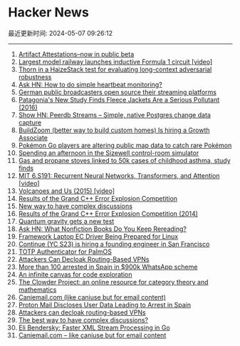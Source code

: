 # Hacker News

最近更新时间: 2024-05-07 09:26:12

--- 
1. [Artifact Attestations–now in public beta](https://github.blog/2024-05-02-introducing-artifact-attestations-now-in-public-beta/) 
2. [Largest model railway launches inductive Formula 1 circuit [video]](https://www.youtube.com/watch?v=1fikd9NfsSA) 
3. [Thorn in a HaizeStack test for evaluating long-context adversarial robustness](https://github.com/haizelabs/thorn-in-haizestack) 
4. [Ask HN: How to do simple heartbeat monitoring?](https://news.ycombinator.com/item?id=40276687) 
5. [German public broadcasters open source their streaming platforms](https://www.heise.de/en/news/ARD-und-ZDF-wollen-ihren-Streaming-Code-als-Open-Source-anbieten-9709177.html) 
6. [Patagonia's New Study Finds Fleece Jackets Are a Serious Pollutant (2016)](https://www.outsideonline.com/outdoor-gear/gear-news/patagonias-new-study-finds-fleece-jackets-are-serious-pollutant/) 
7. [Show HN: Peerdb Streams – Simple, native Postgres change data capture](https://news.ycombinator.com/item?id=40276768) 
8. [BuildZoom (better way to build custom homes) Is hiring a Growth Associate](https://jobs.lever.co/buildzoom) 
9. [Pokémon Go players are altering public map data to catch rare Pokémon](https://arstechnica.com/gaming/2024/05/pokemon-go-players-are-altering-public-map-data-to-catch-rare-pokemon/) 
10. [Spending an afternoon in the Sizewell control-room simulator](https://www.bentasker.co.uk/posts/blog/general/an-afternoon-in-sizewell-b-control-room-simulator.html) 
11. [Gas and propane stoves linked to 50k cases of childhood asthma, study finds](https://www.nbcnews.com/health/kids-health/gas-stoves-linked-childhood-asthma-study-rcna150241) 
12. [MIT 6.S191: Recurrent Neural Networks, Transformers, and Attention [video]](https://www.youtube.com/watch?v=dqoEU9Ac3ek) 
13. [Volcanoes and Us (2015) [video]](https://www.youtube.com/watch?v=GlNhaAV5NZ4) 
14. [Results of the Grand C++ Error Explosion Competition](https://tgceec.tumblr.com/post/74534916370/results-of-the-grand-c-error-explosion) 
15. [New way to have complex discussions](https://cq2.co/blog/the-best-way-to-have-complex-discussions) 
16. [Results of the Grand C++ Error Explosion Competition (2014)](https://tgceec.tumblr.com/post/74534916370/results-of-the-grand-c-error-explosion) 
17. [Quantum gravity gets a new test](https://physics.aps.org/articles/v17/65) 
18. [Ask HN: What Nonfiction Books Do You Keep Rereading?](https://news.ycombinator.com/item?id=40277933) 
19. [Framework Laptop EC Driver Being Prepared for Linux](https://www.phoronix.com/news/Framework-Laptop-EC-Driver) 
20. [Continue (YC S23) is hiring a founding engineer in San Francisco](https://www.ycombinator.com/companies/continue/jobs/smcxRnM-founding-engineer) 
21. [TOTP Authenticator for PalmOS](https://www.nkorth.com/palm/apps/#totp-authenticator) 
22. [Attackers Can Decloak Routing-Based VPNs](https://www.leviathansecurity.com/blog/tunnelvision) 
23. [More than 100 arrested in Spain in $900k WhatsApp scheme](https://therecord.media/spain-arrests-whatsapp-impersonation-scams) 
24. [An infinite canvas for code exploration](https://territory.dev) 
25. [The Clowder Project: an online resource for category theory and mathematics](https://www.clowderproject.com/) 
26. [Caniemail.com (like caniuse but for email content)](https://www.caniemail.com/) 
27. [Proton Mail Discloses User Data Leading to Arrest in Spain](https://restoreprivacy.com/protonmail-discloses-user-data-leading-to-arrest-in-spain/) 
28. [Attackers can decloak routing-based VPNs](https://www.leviathansecurity.com/blog/tunnelvision) 
29. [The best way to have complex discussions?](https://cq2.co/blog/the-best-way-to-have-complex-discussions) 
30. [Eli Bendersky: Faster XML Stream Processing in Go](https://eli.thegreenplace.net/2019/faster-xml-stream-processing-in-go/) 
31. [Caniemail.com – like caniuse but for email content](https://www.caniemail.com/) 
